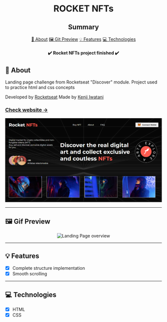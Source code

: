 <H1 align="center">ROCKET NFTs</H1>

<h2 align="center">Summary</h2>

<p align="center">
    <a href="#about">📙 About</a>
    <a href="#preview">🖼️ Git Preview</a>
    <a href="#features">💡 Features</a>
    <a href="#technologies">💻 Technologies</a>
</p>

<h4 align="center">
   ✔️ Rocket NFTs project finished ✔️
</h4>

<H2 id="about">📙 About</H2>

<p>Landing page challenge from Rocketseat "Discover" module. Project used to practice html and css concepts</p>
<p>Developed by <a href="https://www.rocketseat.com.br/">Rocketseat</a> Made by <a href="https://www.linkedin.com/in/kleverson-kenji-iwatani/">Kenji Iwatani</a></p>

<p>
    <h3><a href="https://rocket-nfts-kenji.netlify.app/">Check website &rarr;</a></h3>
</p>

<section align="center">
    <img alt="Landing Page overview" src="/assets/page-preview-1.png"/>
</section>

---

<H2 id="preview">🖼️ Gif Preview</H2>

<section align="center">
    <img alt="Landing Page overview" src="/assets/page-preview-2.gif"/>
</section>

---

<H2 id="features">💡 Features</H2>

- [x] Complete structure implementation
- [x] Smooth scrolling

---

<H2 id="technologies">💻 Technologies</H2>

- [x] HTML
- [x] CSS
